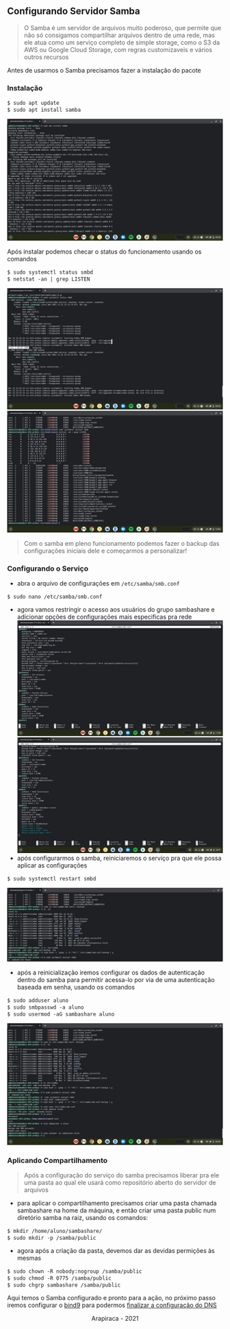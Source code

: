 ## Configurando Servidor Samba

> O Samba é um servidor de arquivos muito poderoso, que permite que não só consigamos compartilhar arquivos dentro de uma rede, mas ele atua como um serviço completo de simple storage, como o S3 da AWS ou Google Cloud Storage, com regras customizaveis e vários outros recursos

Antes de usarmos o Samba precisamos fazer a instalação do pacote

### Instalação
```shell
$ sudo apt update
$ sudo apt install samba
```
![install samba](../../media/images/7.jpg)

Após instalar podemos checar o status do funcionamento usando os comandos
```shell
$ sudo systemctl status smbd
$ netstat -an | grep LISTEN
```
![check smbd status](../../media/images/8.jpg)
![check smbd status](../../media/images/9.jpg)

> Com o samba em pleno funcionamento podemos fazer o backup das configurações iniciais dele e começarmos a personalizar!

### Configurando o Serviço
* abra o arquivo de configurações em `/etc/samba/smb.conf`
```shell
$ sudo nano /etc/samba/smb.conf
```
* agora vamos restringir o acesso aos usuários do grupo sambashare e adicionar opções de configurações mais especificas pra rede
![smb1](../../media/images/10.jpg)
![smb1](../../media/images/11.jpg)
* após configurarmos o samba, reiniciaremos o serviço pra que ele possa aplicar as configurações
```shell
$ sudo systemctl restart smbd
```
![smb1](../../media/images/12.jpg)
* após a reinicialização iremos configurar os dados de autenticação dentro do samba para permitir acessa-lo por via de uma autenticação baseada em senha, usando os comandos
```shell
$ sudo adduser aluno
$ sudo smbpasswd -a aluno
$ sudo usermod -aG sambashare aluno
```
![smb1](../../media/images/13.jpg)

### Aplicando Compartilhamento
> Após a configuração do serviço do samba precisamos liberar pra ele uma pasta ao qual ele usará como repositório aberto do servidor de arquivos

* para aplicar o compartilhamento precisamos criar uma pasta chamada sambashare na home da máquina, e então criar uma pasta public num diretório samba na raiz, usando os comandos:
```shell
$ mkdir /home/aluno/sambashare/
$ sudo mkdir -p /samba/public
```
* agora após a criação da pasta, devemos dar as devidas permições às mesmas
```shell
$ sudo chown -R nobody:nogroup /samba/public
$ sudo chmod -R 0775 /samba/public
$ sudo chgrp sambashare /samba/public
```

Aqui temos o Samba configurado e pronto para a ação, no próximo passo iremos configurar o [bind9](https://www.isc.org/bind/) para podermos [finalizar a configuração do DNS](../../dns/bind9.md) 

<p align="center"> Arapiraca - 2021 </p>
